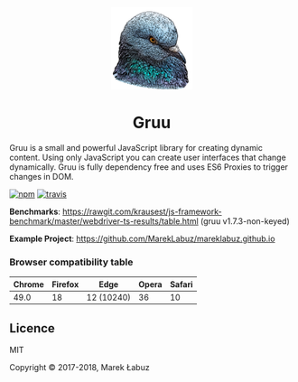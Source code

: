 <div align="center">
  <a href="#">
    <img width="145" height="145" src="https://raw.githubusercontent.com/MarekLabuz/gruu/master/logo.png" />
  </a>
  <h1>Gruu</h1>
</div>

Gruu is a small and powerful JavaScript library for creating dynamic content. Using only JavaScript you can create user interfaces that change dynamically. Gruu is fully dependency free and uses ES6 Proxies to trigger changes in DOM.

[![npm](https://img.shields.io/npm/v/gruujs.svg)](http://npm.im/gruujs)
[![travis](https://travis-ci.org/MarekLabuz/gruu.svg?branch=master)](https://travis-ci.org/MarekLabuz/gruu)

**Benchmarks**: https://rawgit.com/krausest/js-framework-benchmark/master/webdriver-ts-results/table.html (gruu v1.7.3-non-keyed)

**Example Project**: https://github.com/MarekLabuz/mareklabuz.github.io

### Browser compatibility table

| Chrome | Firefox | Edge | Opera | Safari |
|---|---|---|---|---|
| 49.0 | 18 | 12 (10240) | 36 | 10 |

## Licence

MIT

Copyright © 2017-2018, Marek Łabuz
